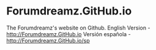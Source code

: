 # Forumdreamz.GitHub.io
The Forumdreamz's website on Github.
English Version - http://Forumdreamz.GitHub.io
Versión española - http://Forumdreamz.GitHub.io/sp
